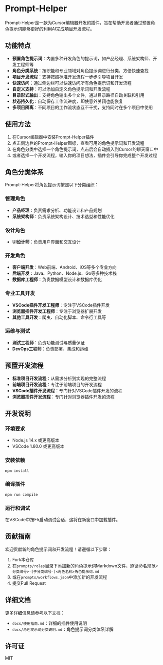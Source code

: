 # Prompt-Helper

Prompt-Helper是一款为Cursor编辑器开发的插件，旨在帮助开发者通过预置角色提示词能够更好的利用AI完成项目开发流程。

## 功能特点

- **预置角色提示词**：内置多种开发角色的提示词，如产品经理、系统架构师、开发工程师等
- **角色分类系统**：按职能和专业领域对角色提示词进行分类，方便快速查找
- **项目开发流程**：支持按照标准开发流程一步步引导项目开发
- **快速访问**：通过侧边栏可以快速访问所有角色提示词和开发流程
- **自定义支持**：可以添加自定义角色提示词和开发流程
- **目录形式输出**：支持角色输出多个文件，通过目录路径自动关联和引用
- **状态持久化**：自动保存工作流进度，即使意外关闭也能恢复
- **多项目隔离**：不同项目的工作流状态互不干扰，支持同时在多个项目中使用

## 使用方法

1. 在Cursor编辑器中安装Prompt-Helper插件
2. 点击侧边栏的Prompt-Helper图标，查看可用的角色提示词和开发流程
3. 在角色分类中选择一个角色提示词，点击后会自动插入到Cursor的聊天窗口中
4. 或者选择一个开发流程，输入你的项目想法，插件会引导你完成整个开发过程

## 角色分类体系

Prompt-Helper将角色提示词按照以下分类组织：

### 管理角色
- **产品经理**：负责需求分析、功能设计和产品规划
- **系统架构师**：负责系统架构设计、技术选型和性能优化

### 设计角色
- **UI设计师**：负责用户界面和交互设计

### 开发角色
- **客户端开发**：Web前端、Android、iOS等多个专业方向
- **后端开发**：Java、Python、Node.js、Go等多种技术栈
- **数据库工程师**：负责数据模型设计和数据库优化

### 专业工具开发
- **VSCode插件开发工程师**：专注于VSCode插件开发
- **浏览器插件开发工程师**：专注于浏览器扩展开发
- **其他工具开发**：爬虫、自动化脚本、命令行工具等

### 运维与测试
- **测试工程师**：负责功能测试与质量保证
- **DevOps工程师**：负责部署、集成和运维

## 预置开发流程

- **标准项目开发流程**：从需求分析到实现的完整流程
- **前端项目开发流程**：专注于前端项目的开发流程
- **VSCode插件开发流程**：专门针对VSCode插件开发的流程
- **浏览器插件开发流程**：专门针对浏览器插件开发的流程

## 开发说明

### 环境要求

- Node.js 14.x 或更高版本
- VSCode 1.80.0 或更高版本

### 安装依赖

```bash
npm install
```

### 编译插件

```bash
npm run compile
```

### 运行和调试

在VSCode中按F5启动调试会话，这将在新窗口中加载插件。

## 贡献指南

欢迎贡献新的角色提示词和开发流程！请遵循以下步骤：

1. Fork本仓库
2. 在`prompts/roles`目录下添加新的角色提示词Markdown文件，遵循命名规范`<分类编号>-[子分类编号-]<角色名称>角色提示词.md`
3. 或在`prompts/workflows.json`中添加新的开发流程
4. 提交Pull Request

## 详细文档

更多详细信息请参考以下文档：
- `docs/使用指南.md`：详细的插件使用说明
- `docs/角色提示词分类说明.md`：角色提示词分类体系详解

## 许可证

MIT 
